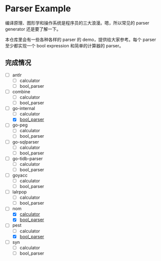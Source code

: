 # Parser Example

编译原理、图形学和操作系统是程序员的三大浪漫。嗯，所以常见的 parser generator 还是要了解一下。

本仓库里会有一些各种各样的 parser 的 demo，提供给大家参考。每个 parser 至少都实现一个 bool expression 和简单的计算器的 parser。

## 完成情况

- [ ] antlr
  - [ ] calculator
  - [ ] bool_parser
- [ ] combine
  - [ ] calculator
  - [ ] bool_parser
- [ ] go-internal
  - [ ] calculator
  - [x] [bool_parser](go-internal/bool_parser)
- [ ] go-peg
  - [ ] calculator
  - [ ] bool_parser
- [ ] go-sqlparser
  - [ ] calculator
  - [ ] bool_parser
- [ ] go-tidb-parser
  - [ ] calculator
  - [ ] bool_parser
- [ ] goyacc
  - [ ] calculator
  - [ ] bool_parser
- [ ] lalrpop
  - [ ] calculator
  - [ ] bool_parser
- [ ] nom
  - [x] [calculator](nom/calculator)
  - [x] [bool_parser](nom/bool_expr_left_assoc)
- [ ] pest
  - [ ] calculator
  - [x] [bool_parser](pest/bool_parser)
- [ ] syn
  - [ ] calculator
  - [ ] bool_parser
